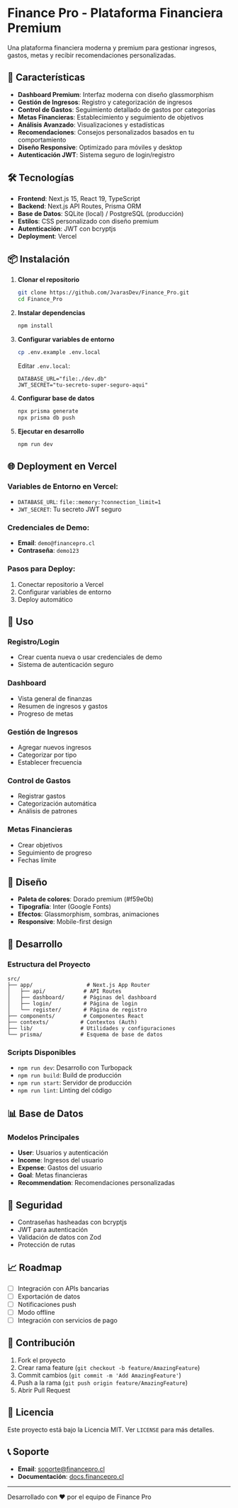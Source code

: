 # Finance Pro - Plataforma Financiera Premium

Una plataforma financiera moderna y premium para gestionar ingresos, gastos, metas y recibir recomendaciones personalizadas.

## 🚀 Características

- **Dashboard Premium**: Interfaz moderna con diseño glassmorphism
- **Gestión de Ingresos**: Registro y categorización de ingresos
- **Control de Gastos**: Seguimiento detallado de gastos por categorías
- **Metas Financieras**: Establecimiento y seguimiento de objetivos
- **Análisis Avanzado**: Visualizaciones y estadísticas
- **Recomendaciones**: Consejos personalizados basados en tu comportamiento
- **Diseño Responsive**: Optimizado para móviles y desktop
- **Autenticación JWT**: Sistema seguro de login/registro

## 🛠️ Tecnologías

- **Frontend**: Next.js 15, React 19, TypeScript
- **Backend**: Next.js API Routes, Prisma ORM
- **Base de Datos**: SQLite (local) / PostgreSQL (producción)
- **Estilos**: CSS personalizado con diseño premium
- **Autenticación**: JWT con bcryptjs
- **Deployment**: Vercel

## 📦 Instalación

1. **Clonar el repositorio**
   ```bash
   git clone https://github.com/JvarasDev/Finance_Pro.git
   cd Finance_Pro
   ```

2. **Instalar dependencias**
   ```bash
   npm install
   ```

3. **Configurar variables de entorno**
   ```bash
   cp .env.example .env.local
   ```
   
   Editar `.env.local`:
   ```env
   DATABASE_URL="file:./dev.db"
   JWT_SECRET="tu-secreto-super-seguro-aqui"
   ```

4. **Configurar base de datos**
   ```bash
   npx prisma generate
   npx prisma db push
   ```

5. **Ejecutar en desarrollo**
   ```bash
   npm run dev
   ```

## 🌐 Deployment en Vercel

### Variables de Entorno en Vercel:
- `DATABASE_URL`: `file::memory:?connection_limit=1`
- `JWT_SECRET`: Tu secreto JWT seguro

### Credenciales de Demo:
- **Email**: `demo@financepro.cl`
- **Contraseña**: `demo123`

### Pasos para Deploy:
1. Conectar repositorio a Vercel
2. Configurar variables de entorno
3. Deploy automático

## 📱 Uso

### Registro/Login
- Crear cuenta nueva o usar credenciales de demo
- Sistema de autenticación seguro

### Dashboard
- Vista general de finanzas
- Resumen de ingresos y gastos
- Progreso de metas

### Gestión de Ingresos
- Agregar nuevos ingresos
- Categorizar por tipo
- Establecer frecuencia

### Control de Gastos
- Registrar gastos
- Categorización automática
- Análisis de patrones

### Metas Financieras
- Crear objetivos
- Seguimiento de progreso
- Fechas límite

## 🎨 Diseño

- **Paleta de colores**: Dorado premium (#f59e0b)
- **Tipografía**: Inter (Google Fonts)
- **Efectos**: Glassmorphism, sombras, animaciones
- **Responsive**: Mobile-first design

## 🔧 Desarrollo

### Estructura del Proyecto
```
src/
├── app/                 # Next.js App Router
│   ├── api/            # API Routes
│   ├── dashboard/      # Páginas del dashboard
│   ├── login/          # Página de login
│   └── register/       # Página de registro
├── components/         # Componentes React
├── contexts/          # Contextos (Auth)
├── lib/               # Utilidades y configuraciones
└── prisma/            # Esquema de base de datos
```

### Scripts Disponibles
- `npm run dev`: Desarrollo con Turbopack
- `npm run build`: Build de producción
- `npm run start`: Servidor de producción
- `npm run lint`: Linting del código

## 📊 Base de Datos

### Modelos Principales
- **User**: Usuarios y autenticación
- **Income**: Ingresos del usuario
- **Expense**: Gastos del usuario
- **Goal**: Metas financieras
- **Recommendation**: Recomendaciones personalizadas

## 🔐 Seguridad

- Contraseñas hasheadas con bcryptjs
- JWT para autenticación
- Validación de datos con Zod
- Protección de rutas

## 📈 Roadmap

- [ ] Integración con APIs bancarias
- [ ] Exportación de datos
- [ ] Notificaciones push
- [ ] Modo offline
- [ ] Integración con servicios de pago

## 🤝 Contribución

1. Fork el proyecto
2. Crear rama feature (`git checkout -b feature/AmazingFeature`)
3. Commit cambios (`git commit -m 'Add AmazingFeature'`)
4. Push a la rama (`git push origin feature/AmazingFeature`)
5. Abrir Pull Request

## 📄 Licencia

Este proyecto está bajo la Licencia MIT. Ver `LICENSE` para más detalles.

## 📞 Soporte

- **Email**: soporte@financepro.cl
- **Documentación**: [docs.financepro.cl](https://docs.financepro.cl)

---

Desarrollado con ❤️ por el equipo de Finance Pro
